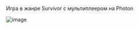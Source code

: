 Игра в жанре Survivor с мультиплеером на Photon

![image](https://github.com/TailsMiles54/SimpleSurvivor/assets/36764942/6a6c157c-47a1-4814-a74d-8dddebe95216)
